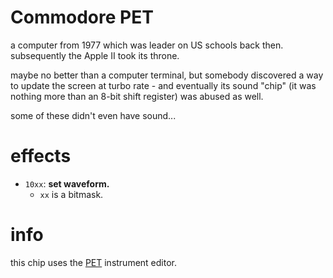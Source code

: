 # Commodore PET

a computer from 1977 which was leader on US schools back then. subsequently the Apple II took its throne.

maybe no better than a computer terminal, but somebody discovered a way to update the screen at turbo rate - and eventually its sound "chip" (it was nothing more than an 8-bit shift register) was abused as well.

some of these didn't even have sound...

# effects

- `10xx`: **set waveform.**
  - `xx` is a bitmask.

# info

this chip uses the [PET](../4-instrument/pet.md) instrument editor.
